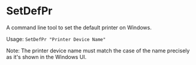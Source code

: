 # SetDefPr
A command line tool to set the default printer on Windows.

Usage:
`
SetDefPr "Printer Device Name"
`

Note: The printer device name must match the case of the name precisely as it's shown in the Windows UI.
